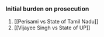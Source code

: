 ### Initial burden on prosecution

1. [[Perisami vs State of Tamil Nadu]]
2. [[Vijayee Singh vs State of UP]]